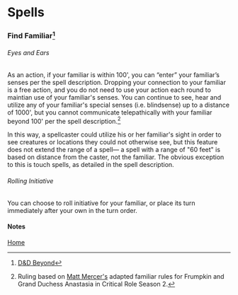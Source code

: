 Spells
======

### Find Familiar[^1]
###### Eyes and Ears
As an action, if your familiar is within 100', you can “enter” your familiar’s senses per the spell description. Dropping your connection to your familiar is a free action, and you do not need to use your action each round to maintian use of your familiar's senses. You can continue to see, hear and utilize any of your familiar's special senses (i.e. blindsense) up to a distance of 1000', but you cannot communicate telepathically with your familiar beyond 100' per the spell description.[^2]

In this way, a spellcaster could utilize his or her familiar's sight in order to see creatures or locations they could not otherwise see, but this feature does not extend the range of a spell— a spell with a range of "60 feet" is based on distance from the caster, not the familiar. The obvious exception to this is touch spells, as detailed in the spell description.

###### Rolling Initiative
You can choose to roll initiative for your familiar, or place its turn immediately after your own in the turn order.

#### Notes
[^1]: [D&D Beyond](https://www.dndbeyond.com/spells/find-familiar)
[^2]: Ruling based on [Matt Mercer's](https://twitter.com/matthewmercer/) adapted familiar rules for Frumpkin and Grand Duchess Anastasia in Critical Role Season 2.

[Home](index.md)